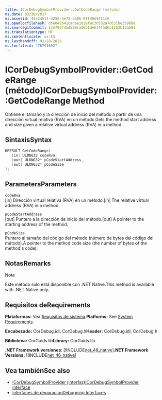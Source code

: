 ```yaml
---
title: ICorDebugSymbolProvider::GetCodeRange (método)
ms.date: 03/30/2017
ms.assetid: 49a2451f-d250-4e73-aa96-9ff49d9f11c6
ms.openlocfilehash: dbe042641cadae182efac30502a70631be359bbe
ms.sourcegitcommit: 13e79efdbd589cad6b1de634f5d6b1262b12ab01
ms.translationtype: MT
ms.contentlocale: es-ES
ms.lasthandoff: 01/28/2020
ms.locfileid: "76791652"
---
```

# <a name="icordebugsymbolprovidergetcoderange-method"></a><span data-ttu-id="06524-102">ICorDebugSymbolProvider::GetCodeRange (método)</span><span class="sxs-lookup"><span data-stu-id="06524-102">ICorDebugSymbolProvider::GetCodeRange Method</span></span>
<span data-ttu-id="06524-103">Obtiene el tamaño y la dirección de inicio del método a partir de una dirección virtual relativa (RVA) en un método.</span><span class="sxs-lookup"><span data-stu-id="06524-103">Gets the method start address and size given a relative virtual address (RVA) in a method.</span></span>  
  
## <a name="syntax"></a><span data-ttu-id="06524-104">Sintaxis</span><span class="sxs-lookup"><span data-stu-id="06524-104">Syntax</span></span>  
  
```cpp  
HRESULT GetCodeRange(  
   [in] ULONG32 codeRva,   
   [out] ULONG32* pCodeStartAddress,   
   [out] ULONG32* pCodeSize  
);  
```  
  
## <a name="parameters"></a><span data-ttu-id="06524-105">Parameters</span><span class="sxs-lookup"><span data-stu-id="06524-105">Parameters</span></span>  
 `codeRva`  
 <span data-ttu-id="06524-106">[in] Dirección virtual relativa (RVA) en un método.</span><span class="sxs-lookup"><span data-stu-id="06524-106">[in] The relative virtual address (RVA) in a method.</span></span>  
  
 `pCodeStartAddress`  
 <span data-ttu-id="06524-107">[out] Puntero a la dirección de inicio del método.</span><span class="sxs-lookup"><span data-stu-id="06524-107">[out] A pointer to the starting address of the method.</span></span>  
  
 `pCodeSize`  
 <span data-ttu-id="06524-108">Puntero al tamaño del código del método (número de bytes del código del método).</span><span class="sxs-lookup"><span data-stu-id="06524-108">A pointer to the method code size (the number of bytes of the method's code).</span></span>  
  
## <a name="remarks"></a><span data-ttu-id="06524-109">Notas</span><span class="sxs-lookup"><span data-stu-id="06524-109">Remarks</span></span>  
  
> [!NOTE]
> <span data-ttu-id="06524-110">Este método solo está disponible con .NET Native.</span><span class="sxs-lookup"><span data-stu-id="06524-110">This method is available with .NET Native only.</span></span>  
  
## <a name="requirements"></a><span data-ttu-id="06524-111">Requisitos de</span><span class="sxs-lookup"><span data-stu-id="06524-111">Requirements</span></span>  
 <span data-ttu-id="06524-112">**Plataformas:** Vea [Requisitos de sistema](../../../../docs/framework/get-started/system-requirements.md).</span><span class="sxs-lookup"><span data-stu-id="06524-112">**Platforms:** See [System Requirements](../../../../docs/framework/get-started/system-requirements.md).</span></span>  
  
 <span data-ttu-id="06524-113">**Encabezado:** CorDebug.idl, CorDebug.h</span><span class="sxs-lookup"><span data-stu-id="06524-113">**Header:** CorDebug.idl, CorDebug.h</span></span>  
  
 <span data-ttu-id="06524-114">**Biblioteca:** CorGuids.lib</span><span class="sxs-lookup"><span data-stu-id="06524-114">**Library:** CorGuids.lib</span></span>  
  
 <span data-ttu-id="06524-115">**.NET Framework versiones:** [!INCLUDE[net_46_native](../../../../includes/net-46-native-md.md)]</span><span class="sxs-lookup"><span data-stu-id="06524-115">**.NET Framework Versions:** [!INCLUDE[net_46_native](../../../../includes/net-46-native-md.md)]</span></span>  
  
## <a name="see-also"></a><span data-ttu-id="06524-116">Vea también</span><span class="sxs-lookup"><span data-stu-id="06524-116">See also</span></span>

- [<span data-ttu-id="06524-117">ICorDebugSymbolProvider (interfaz)</span><span class="sxs-lookup"><span data-stu-id="06524-117">ICorDebugSymbolProvider Interface</span></span>](icordebugsymbolprovider-interface.md)
- [<span data-ttu-id="06524-118">Interfaces de depuración</span><span class="sxs-lookup"><span data-stu-id="06524-118">Debugging Interfaces</span></span>](debugging-interfaces.md)
